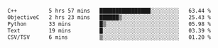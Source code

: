 <!--START_SECTION:waka-->

```txt
C++          5 hrs 57 mins   ████████████████░░░░░░░░░   63.44 %
ObjectiveC   2 hrs 23 mins   ██████▒░░░░░░░░░░░░░░░░░░   25.43 %
Python       33 mins         █▒░░░░░░░░░░░░░░░░░░░░░░░   05.98 %
Text         19 mins         █░░░░░░░░░░░░░░░░░░░░░░░░   03.39 %
CSV/TSV      6 mins          ▒░░░░░░░░░░░░░░░░░░░░░░░░   01.20 %
```

<!--END_SECTION:waka-->
